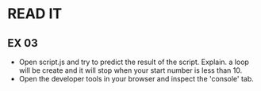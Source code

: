 # READ IT
## EX 03
* Open script.js and try to predict the result of the script. Explain.
a loop will be create and it will stop when your start number is less than 10.
* Open the developer tools in your browser and inspect the 'console' tab.

